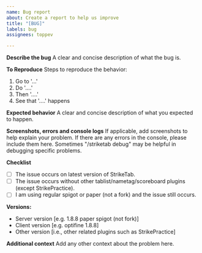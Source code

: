 ```yaml
---
name: Bug report
about: Create a report to help us improve
title: "[BUG]"
labels: bug
assignees: toppev

---
```


**Describe the bug**
A clear and concise description of what the bug is.

**To Reproduce**
Steps to reproduce the behavior:
1. Go to '...'
2. Do '....'
3. Then '....'
4. See that '....' happens

**Expected behavior**
A clear and concise description of what you expected to happen.

**Screenshots, errors and console logs**
If applicable, add screenshots to help explain your problem.
If there are any errors in the console, please include them here.
Sometimes "/striketab debug" may be helpful in debugging specific problems.

**Checklist**
- [ ] The issue occurs on latest version of StrikeTab.
- [ ] The issue occurs without other tablist/nametag/scoreboard plugins (except StrikePractice).
- [ ] I am using regular spigot or paper (not a fork) and the issue still occurs.

**Versions:**
 - Server version [e.g. 1.8.8 paper spigot (not fork)]
 - Client version [e.g. optifine 1.8.8]
 - Other version [i.e., other related plugins such as StrikePractice]

**Additional context**
Add any other context about the problem here.
